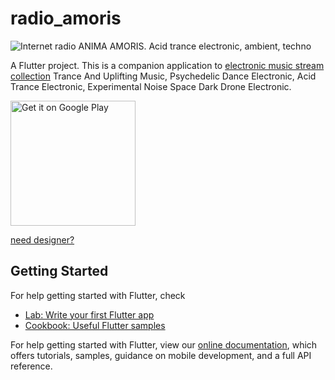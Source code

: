 # radio_amoris

![Internet radio ANIMA AMORIS. Acid trance electronic, ambient, techno](https://raw.githubusercontent.com/izinin/radio_amoris/master/art/promo_1024.png)

A Flutter project. This is a companion application to [electronic music stream collection](https://anima.sknt.ru/) 
Trance And Uplifting Music, Psychedelic Dance Electronic, Acid Trance Electronic, Experimental Noise Space Dark Drone Electronic.

<a href='https://play.google.com/store/apps/details?id=com.zindolla.radioamoris&pcampaignid=MKT-Other-global-all-co-prtnr-py-PartBadge-Mar2515-1'><img alt='Get it on Google Play' src='https://play.google.com/intl/en_us/badges/images/generic/en_badge_web_generic.png' width="200"/></a>

[need designer?](https://www.instagram.com/zizinatart/)

## Getting Started

For help getting started with Flutter, check 
- [Lab: Write your first Flutter app](https://flutter.dev/docs/get-started/codelab)
- [Cookbook: Useful Flutter samples](https://flutter.dev/docs/cookbook)

For help getting started with Flutter, view our
[online documentation](https://flutter.dev/docs), which offers tutorials,
samples, guidance on mobile development, and a full API reference.
